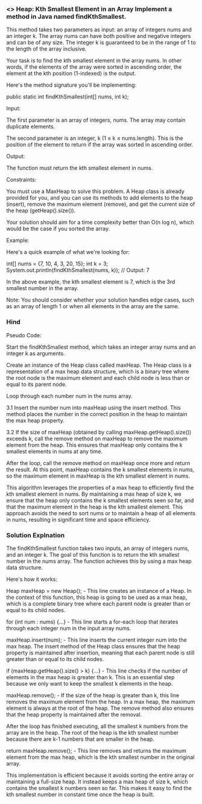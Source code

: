 ### <> Heap: Kth Smallest Element in an Array Implement a method in Java named findKthSmallest.

This method takes two parameters as input: an array of integers nums and an integer k. The array nums can have both positive and negative integers and can be of any size. The integer k is guaranteed to be in the range of 1 to the length of the array inclusive.

Your task is to find the kth smallest element in the array nums. In other words, if the elements of the array were sorted in ascending order, the element at the kth position (1-indexed) is the output.

Here's the method signature you'll be implementing:

public static int findKthSmallest(int[] nums, int k);


Input:

The first parameter is an array of integers, nums. The array may contain duplicate elements.

The second parameter is an integer, k (1 ≤ k ≤ nums.length). This is the position of the element to return if the array was sorted in ascending order.

Output:

The function must return the kth smallest element in nums.

Constraints:

You must use a MaxHeap to solve this problem. A Heap class is already provided for you, and you can use its methods to add elements to the heap (insert), remove the maximum element (remove), and get the current size of the heap (getHeap().size()).

Your solution should aim for a time complexity better than O(n log n), which would be the case if you sorted the array.

Example:

Here's a quick example of what we're looking for:

int[] nums = {7, 10, 4, 3, 20, 15};
int k = 3;
System.out.println(findKthSmallest(nums, k));  // Output: 7


In the above example, the kth smallest element is 7, which is the 3rd smallest number in the array.

Note: You should consider whether your solution handles edge cases, such as an array of length 1 or when all elements in the array are the same.


### Hind

Pseudo Code:

Start the findKthSmallest method, which takes an integer array nums and an integer k as arguments.

Create an instance of the Heap class called maxHeap. The Heap class is a representation of a max heap data structure, which is a binary tree where the root node is the maximum element and each child node is less than or equal to its parent node.

Loop through each number num in the nums array.

3.1 Insert the number num into maxHeap using the insert method. This method places the number in the correct position in the heap to maintain the max heap property.

3.2 If the size of maxHeap (obtained by calling maxHeap.getHeap().size()) exceeds k, call the remove method on maxHeap to remove the maximum element from the heap. This ensures that maxHeap only contains the k smallest elements in nums at any time.

After the loop, call the remove method on maxHeap once more and return the result. At this point, maxHeap contains the k smallest elements in nums, so the maximum element in maxHeap is the kth smallest element in nums.



This algorithm leverages the properties of a max heap to efficiently find the kth smallest element in nums. By maintaining a max heap of size k, we ensure that the heap only contains the k smallest elements seen so far, and that the maximum element in the heap is the kth smallest element. This approach avoids the need to sort nums or to maintain a heap of all elements in nums, resulting in significant time and space efficiency.



### Solution Explnation 

The findKthSmallest function takes two inputs, an array of integers nums, and an integer k. The goal of this function is to return the kth smallest number in the nums array. The function achieves this by using a max heap data structure.

Here's how it works:

Heap maxHeap = new Heap(); - This line creates an instance of a Heap. In the context of this function, this heap is going to be used as a max heap, which is a complete binary tree where each parent node is greater than or equal to its child nodes.

for (int num : nums) {...} - This line starts a for-each loop that iterates through each integer num in the input array nums.

maxHeap.insert(num); - This line inserts the current integer num into the max heap. The insert method of the Heap class ensures that the heap property is maintained after insertion, meaning that each parent node is still greater than or equal to its child nodes.

if (maxHeap.getHeap().size() > k) {...} - This line checks if the number of elements in the max heap is greater than k. This is an essential step because we only want to keep the smallest k elements in the heap.

maxHeap.remove(); - If the size of the heap is greater than k, this line removes the maximum element from the heap. In a max heap, the maximum element is always at the root of the heap. The remove method also ensures that the heap property is maintained after the removal.

After the loop has finished executing, all the smallest k numbers from the array are in the heap. The root of the heap is the kth smallest number because there are k-1 numbers that are smaller in the heap.

return maxHeap.remove(); - This line removes and returns the maximum element from the max heap, which is the kth smallest number in the original array.



This implementation is efficient because it avoids sorting the entire array or maintaining a full-size heap. It instead keeps a max heap of size k, which contains the smallest k numbers seen so far. This makes it easy to find the kth smallest number in constant time once the heap is built.


